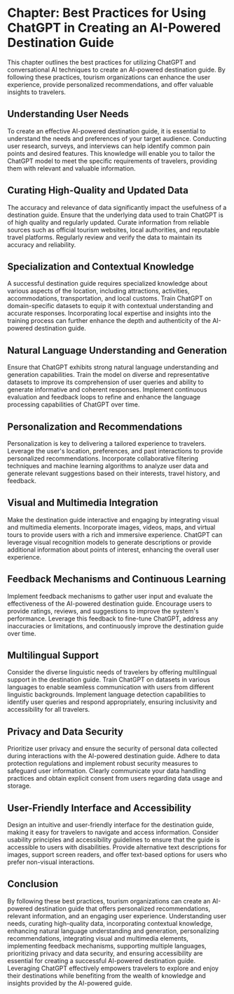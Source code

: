 Chapter: Best Practices for Using ChatGPT in Creating an AI-Powered Destination Guide
=====================================================================================

This chapter outlines the best practices for utilizing ChatGPT and conversational AI techniques to create an AI-powered destination guide. By following these practices, tourism organizations can enhance the user experience, provide personalized recommendations, and offer valuable insights to travelers.

Understanding User Needs
------------------------

To create an effective AI-powered destination guide, it is essential to understand the needs and preferences of your target audience. Conducting user research, surveys, and interviews can help identify common pain points and desired features. This knowledge will enable you to tailor the ChatGPT model to meet the specific requirements of travelers, providing them with relevant and valuable information.

Curating High-Quality and Updated Data
--------------------------------------

The accuracy and relevance of data significantly impact the usefulness of a destination guide. Ensure that the underlying data used to train ChatGPT is of high quality and regularly updated. Curate information from reliable sources such as official tourism websites, local authorities, and reputable travel platforms. Regularly review and verify the data to maintain its accuracy and reliability.

Specialization and Contextual Knowledge
---------------------------------------

A successful destination guide requires specialized knowledge about various aspects of the location, including attractions, activities, accommodations, transportation, and local customs. Train ChatGPT on domain-specific datasets to equip it with contextual understanding and accurate responses. Incorporating local expertise and insights into the training process can further enhance the depth and authenticity of the AI-powered destination guide.

Natural Language Understanding and Generation
---------------------------------------------

Ensure that ChatGPT exhibits strong natural language understanding and generation capabilities. Train the model on diverse and representative datasets to improve its comprehension of user queries and ability to generate informative and coherent responses. Implement continuous evaluation and feedback loops to refine and enhance the language processing capabilities of ChatGPT over time.

Personalization and Recommendations
-----------------------------------

Personalization is key to delivering a tailored experience to travelers. Leverage the user's location, preferences, and past interactions to provide personalized recommendations. Incorporate collaborative filtering techniques and machine learning algorithms to analyze user data and generate relevant suggestions based on their interests, travel history, and feedback.

Visual and Multimedia Integration
---------------------------------

Make the destination guide interactive and engaging by integrating visual and multimedia elements. Incorporate images, videos, maps, and virtual tours to provide users with a rich and immersive experience. ChatGPT can leverage visual recognition models to generate descriptions or provide additional information about points of interest, enhancing the overall user experience.

Feedback Mechanisms and Continuous Learning
-------------------------------------------

Implement feedback mechanisms to gather user input and evaluate the effectiveness of the AI-powered destination guide. Encourage users to provide ratings, reviews, and suggestions to improve the system's performance. Leverage this feedback to fine-tune ChatGPT, address any inaccuracies or limitations, and continuously improve the destination guide over time.

Multilingual Support
--------------------

Consider the diverse linguistic needs of travelers by offering multilingual support in the destination guide. Train ChatGPT on datasets in various languages to enable seamless communication with users from different linguistic backgrounds. Implement language detection capabilities to identify user queries and respond appropriately, ensuring inclusivity and accessibility for all travelers.

Privacy and Data Security
-------------------------

Prioritize user privacy and ensure the security of personal data collected during interactions with the AI-powered destination guide. Adhere to data protection regulations and implement robust security measures to safeguard user information. Clearly communicate your data handling practices and obtain explicit consent from users regarding data usage and storage.

User-Friendly Interface and Accessibility
-----------------------------------------

Design an intuitive and user-friendly interface for the destination guide, making it easy for travelers to navigate and access information. Consider usability principles and accessibility guidelines to ensure that the guide is accessible to users with disabilities. Provide alternative text descriptions for images, support screen readers, and offer text-based options for users who prefer non-visual interactions.

Conclusion
----------

By following these best practices, tourism organizations can create an AI-powered destination guide that offers personalized recommendations, relevant information, and an engaging user experience. Understanding user needs, curating high-quality data, incorporating contextual knowledge, enhancing natural language understanding and generation, personalizing recommendations, integrating visual and multimedia elements, implementing feedback mechanisms, supporting multiple languages, prioritizing privacy and data security, and ensuring accessibility are essential for creating a successful AI-powered destination guide. Leveraging ChatGPT effectively empowers travelers to explore and enjoy their destinations while benefiting from the wealth of knowledge and insights provided by the AI-powered guide.
